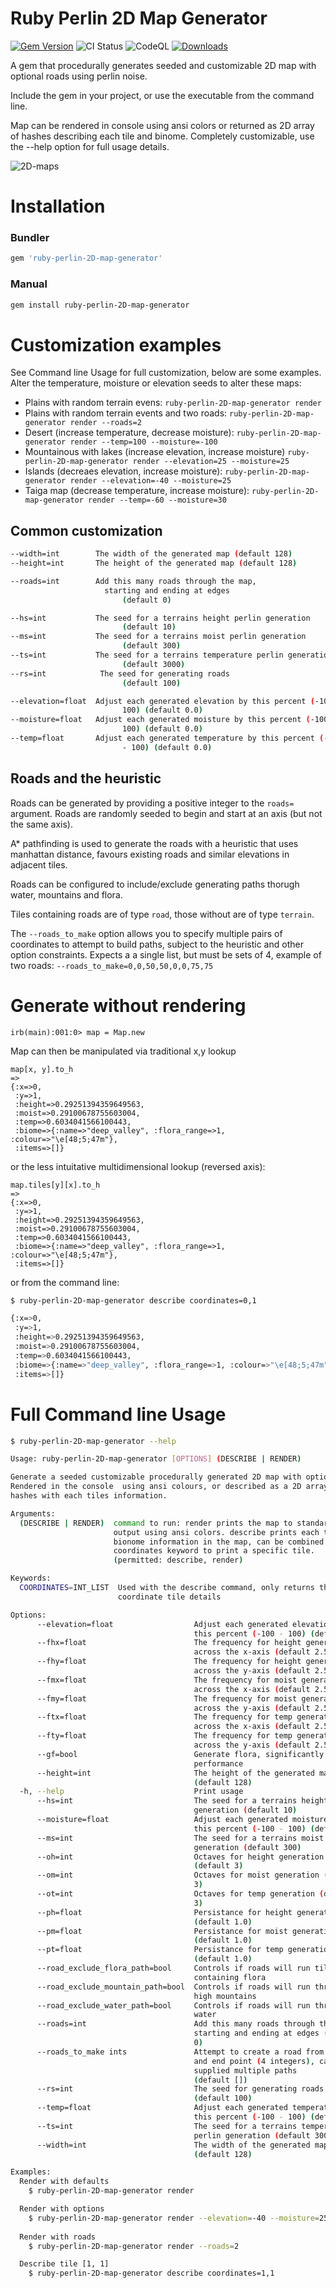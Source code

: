 # Ruby Perlin 2D Map Generator

[![Gem Version](https://badge.fury.io/rb/ruby-perlin-2D-map-generator.svg)](https://badge.fury.io/rb/ruby-perlin-2D-map-generator)
![CI Status](https://github.com/matthewstyler/ruby-perlin-2D-map-generator/actions/workflows/main.yml/badge.svg)
![CodeQL](https://github.com/matthewstyler/ruby-perlin-2D-map-generator/workflows/CodeQL/badge.svg)
[![Downloads](https://img.shields.io/gem/dt/ruby-perlin-2D-map-generator.svg?style=flat)](https://rubygems.org/gems/ruby-perlin-2D-map-generator)

A gem that procedurally generates seeded and customizable 2D map with optional roads using perlin noise.

Include the gem in your project, or use the executable from the command line.

Map can be rendered in console using ansi colors or returned as 2D array of hashes describing each tile and binome. Completely customizable, use the --help option for full usage details.


![2D-maps](https://github.com/matthewstyler/ruby-perlin-2D-map-generator/assets/4560901/43b008e9-c9c7-422a-9abe-cbe6083fd138)


# Installation

### Bundler

```ruby
gem 'ruby-perlin-2D-map-generator'
```

### Manual

```sh
gem install ruby-perlin-2D-map-generator
```

# Customization examples

See Command line Usage for full customization, below are some examples. Alter the temperature, moisture or elevation seeds to alter these maps:

- Plains with random terrain evens: `ruby-perlin-2D-map-generator render`
- Plains with random terrain events and two roads: `ruby-perlin-2D-map-generator render --roads=2`
- Desert (increase temperature, decrease moisture): `ruby-perlin-2D-map-generator render --temp=100 --moisture=-100`
- Mountainous with lakes (increase elevation, increase moisture) `ruby-perlin-2D-map-generator render --elevation=25 --moisture=25`
- Islands (decreaes elevation, increase moisture): `ruby-perlin-2D-map-generator render --elevation=-40 --moisture=25`
- Taiga map (decrease temperature, increase moisture): `ruby-perlin-2D-map-generator render --temp=-60 --moisture=30 `

## Common customization
```bash
--width=int        The width of the generated map (default 128)
--height=int       The height of the generated map (default 128)

--roads=int        Add this many roads through the map,
                     starting and ending at edges 
                         (default 0)

--hs=int           The seed for a terrains height perlin generation
                         (default 10)
--ms=int           The seed for a terrains moist perlin generation
                         (default 300)
--ts=int           The seed for a terrains temperature perlin generation
                         (default 3000)
--rs=int            The seed for generating roads
                         (default 100)

--elevation=float  Adjust each generated elevation by this percent (-100 -
                         100) (default 0.0)
--moisture=float   Adjust each generated moisture by this percent (-100 -
                         100) (default 0.0)
--temp=float       Adjust each generated temperature by this percent (-100
                         - 100) (default 0.0)
```

## Roads and the heuristic
Roads can be generated by providing a positive integer to the `roads=` argument. Roads are randomly seeded to begin
and start at an axis (but not the same axis).

A* pathfinding is used to generate the roads with a heuristic that uses manhattan distance, favours existing roads and similar elevations in adjacent tiles. 

Roads can be configured to include/exclude generating paths thorugh water, mountains and flora.

Tiles containing roads are of type `road`, those without are of type `terrain`. 

The `--roads_to_make` option allows you to specify multiple pairs of coordinates to attempt to build paths, subject to the heuristic and other option constraints. Expects a a single list, but must be sets of 4, example of two roads: `--roads_to_make=0,0,50,50,0,0,75,75`

# Generate without rendering

```irb
irb(main):001:0> map = Map.new
```

Map can then be manipulated via traditional x,y lookup
```irb
map[x, y].to_h
=>
{:x=>0,                                                        
 :y=>1,                                                        
 :height=>0.29251394359649563,                                 
 :moist=>0.29100678755603004,                                  
 :temp=>0.6034041566100443,                                    
 :biome=>{:name=>"deep_valley", :flora_range=>1, :colour=>"\e[48;5;47m"},
 :items=>[]}
```
or the less intuitative multidimensional lookup (reversed axis):

```irb
map.tiles[y][x].to_h
=> 
{:x=>0,                                                        
 :y=>1,                                                        
 :height=>0.29251394359649563,                                 
 :moist=>0.29100678755603004,                                  
 :temp=>0.6034041566100443,                                    
 :biome=>{:name=>"deep_valley", :flora_range=>1, :colour=>"\e[48;5;47m"},
 :items=>[]}
```

or from the command line:

```bash
$ ruby-perlin-2D-map-generator describe coordinates=0,1

{:x=>0,                                                        
 :y=>1,                                                        
 :height=>0.29251394359649563,                                 
 :moist=>0.29100678755603004,                                  
 :temp=>0.6034041566100443,                                    
 :biome=>{:name=>"deep_valley", :flora_range=>1, :colour=>"\e[48;5;47m"},
 :items=>[]}
```

# Full Command line Usage
```bash
$ ruby-perlin-2D-map-generator --help
```
```bash
Usage: ruby-perlin-2D-map-generator [OPTIONS] (DESCRIBE | RENDER)

Generate a seeded customizable procedurally generated 2D map with optional roads.
Rendered in the console  using ansi colours, or described as a 2D array of
hashes with each tiles information.

Arguments:
  (DESCRIBE | RENDER)  command to run: render prints the map to standard
                       output using ansi colors. describe prints each tiles
                       bionome information in the map, can be combined with the
                       coordinates keyword to print a specific tile.
                       (permitted: describe, render)

Keywords:
  COORDINATES=INT_LIST  Used with the describe command, only returns the given
                        coordinate tile details

Options:
      --elevation=float                  Adjust each generated elevation by
                                         this percent (-100 - 100) (default 0.0)
      --fhx=float                        The frequency for height generation
                                         across the x-axis (default 2.5)
      --fhy=float                        The frequency for height generation
                                         across the y-axis (default 2.5)
      --fmx=float                        The frequency for moist generation
                                         across the x-axis (default 2.5)
      --fmy=float                        The frequency for moist generation
                                         across the y-axis (default 2.5)
      --ftx=float                        The frequency for temp generation
                                         across the x-axis (default 2.5)
      --fty=float                        The frequency for temp generation
                                         across the y-axis (default 2.5)
      --gf=bool                          Generate flora, significantly affects
                                         performance
      --height=int                       The height of the generated map
                                         (default 128)
  -h, --help                             Print usage
      --hs=int                           The seed for a terrains height perlin
                                         generation (default 10)
      --moisture=float                   Adjust each generated moisture by
                                         this percent (-100 - 100) (default 0.0)
      --ms=int                           The seed for a terrains moist perlin
                                         generation (default 300)
      --oh=int                           Octaves for height generation
                                         (default 3)
      --om=int                           Octaves for moist generation (default
                                         3)
      --ot=int                           Octaves for temp generation (default
                                         3)
      --ph=float                         Persistance for height generation
                                         (default 1.0)
      --pm=float                         Persistance for moist generation
                                         (default 1.0)
      --pt=float                         Persistance for temp generation
                                         (default 1.0)
      --road_exclude_flora_path=bool     Controls if roads will run tiles
                                         containing flora
      --road_exclude_mountain_path=bool  Controls if roads will run through
                                         high mountains
      --road_exclude_water_path=bool     Controls if roads will run through
                                         water
      --roads=int                        Add this many roads through the map,
                                         starting and ending at edges (default
                                         0)
      --roads_to_make ints               Attempt to create a road from a start
                                         and end point (4 integers), can be
                                         supplied multiple paths 
                                         (default [])
      --rs=int                           The seed for generating roads
                                         (default 100)
      --temp=float                       Adjust each generated temperature by
                                         this percent (-100 - 100) (default 0.0)
      --ts=int                           The seed for a terrains temperature
                                         perlin generation (default 3000)
      --width=int                        The width of the generated map
                                         (default 128)

Examples:
  Render with defaults
    $ ruby-perlin-2D-map-generator render

  Render with options
    $ ruby-perlin-2D-map-generator render --elevation=-40 --moisture=25 --hs=1
  
  Render with roads
    $ ruby-perlin-2D-map-generator render --roads=2

  Describe tile [1, 1]
    $ ruby-perlin-2D-map-generator describe coordinates=1,1
```
